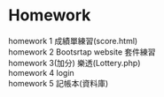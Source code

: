 # Homework

homework 1 成績單練習(score.html) <br>
homework 2 Bootsrtap website 套件練習 <br>
homework 3(加分) 樂透(Lottery.php) <br>
homework 4  login <br>
homework 5 記帳本(資料庫) <br>
